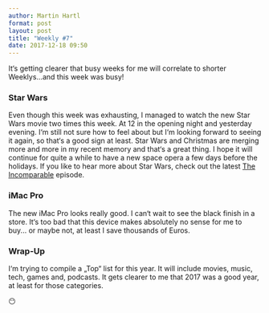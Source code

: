```yaml
---
author: Martin Hartl
format: post
layout: post
title: "Weekly #7"
date: 2017-12-18 09:50
---
```


It‘s getting clearer that busy weeks for me will correlate to shorter Weeklys...and this week was busy!

### Star Wars
Even though this week was exhausting, I managed to watch the new Star Wars movie two times this week. At 12 in the opening night and yesterday evening. I‘m still not sure how to feel about but I‘m looking forward to seeing it again, so that‘s a good sign at least. Star Wars and Christmas are merging more and more in my recent memory and that‘s a great thing. I hope it will continue for quite a while to have a new space opera a few days before the holidays.
If you like to hear more about Star Wars, check out the latest [The Incomparable](https://overcast.fm/+kMauVJI4) episode.

### iMac Pro
The new iMac Pro looks really good. I can‘t wait to see the black finish in a store. It‘s too bad that this device makes absolutely no sense for me to buy... or maybe not, at least I save thousands of Euros.

### Wrap-Up
I‘m trying to compile a „Top“ list for this year. It will include movies, music, tech, games and, podcasts. It gets clearer to me that 2017 was a good year, at least for those categories.

😶
